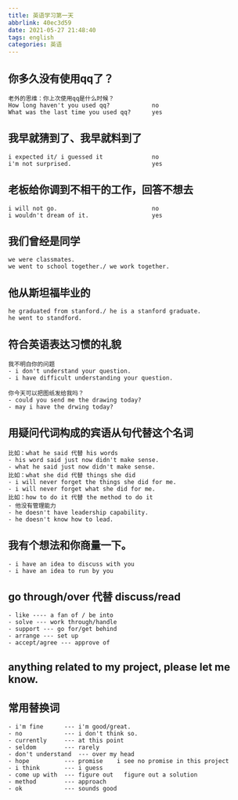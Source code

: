 ```yaml
---
title: 英语学习第一天
abbrlink: 40ec3d59
date: 2021-05-27 21:48:40
tags: english
categories: 英语
---
```


## 你多久没有使用qq了？
    老外的思维：你上次使用qq是什么时候？
    How long haven't you used qq?            no
    What was the last time you used qq?      yes

## 我早就猜到了、我早就料到了
    i expected it/ i guessed it              no
    i'm not surprised.                       yes

## 老板给你调到不相干的工作，回答不想去
    i will not go.                           no
    i wouldn't dream of it.                  yes

## 我们曾经是同学
    we were classmates.
    we went to school together./ we work together.

## 他从斯坦福毕业的
    he graduated from stanford./ he is a stanford graduate.
    he went to standford.

## 符合英语表达习惯的礼貌
    我不明白你的问题
    - i don't understand your question.
    - i have difficult understanding your question.

    你今天可以把图纸发给我吗？
    - could you send me the drawing today?
    - may i have the drwing today?

## 用疑问代词构成的宾语从句代替这个名词
    比如：what he said 代替 his words 
    - his word said just now didn't make sense.
    - what he said just now didn't make sense.
    比如：what she did 代替 things she did 
    - i will never forget the things she did for me.
    - i will never forget what she did for me.
    比如：how to do it 代替 the method to do it
    - 他没有管理能力
    - he doesn't have leadership capability.
    - he doesn't know how to lead.

## 我有个想法和你商量一下。
    - i have an idea to discuss with you 
    - i have an idea to run by you

## go through/over 代替 discuss/read 
    - like ---- a fan of / be into 
    - solve --- work through/handle
    - support --- go for/get behind
    - arrange --- set up
    - accept/agree --- approve of
## anything related to my project, please let me know.
## 常用替换词
    - i'm fine      --- i'm good/great.
    - no            --- i don't think so.
    - currently     --- at this point
    - seldom        --- rarely
    - don't understand  --- over my head 
    - hope          --- promise    i see no promise in this project
    - i think       --- i guess
    - come up with  --- figure out   figure out a solution
    - method        --- approach 
    - ok            --- sounds good






